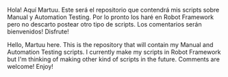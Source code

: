 Hola! Aquí Martuu. 
Este será el repositorio que contendrá mis scripts sobre Manual y Automation Testing. Por lo pronto los haré en Robot Framework pero no descarto postear otro tipo de scripts. 
Los comentarios serán bienvenidos!
Disfrute! 

Hello, Martuu here. 
This is the repository that will contain my Manual and Automation Testing scripts. I currently make my scripts in Robot Framework but I'm thinking of making other kind of scripts in the future. 
Comments are welcome! 
Enjoy! 
